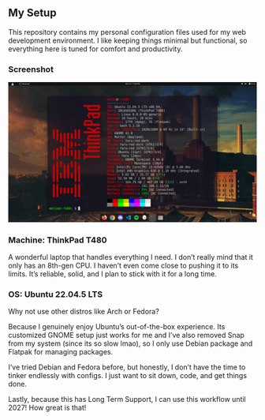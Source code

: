 ## My Setup

This repository contains my personal configuration files used for my web development environment. I like keeping things minimal but functional, so everything here is tuned for comfort and productivity.

### Screenshot
![Setup](/setup-snapshot/10-10-25.png)

### Machine: ThinkPad T480

A wonderful laptop that handles everything I need. I don’t really mind that it only has an 8th-gen CPU.  I haven’t even come close to pushing it to its limits. It’s reliable, solid, and I plan to stick with it for a long time.

### OS: Ubuntu 22.04.5 LTS

Why not use other distros like Arch or Fedora?

Because I genuinely enjoy Ubuntu’s out-of-the-box experience. Its customized GNOME setup just works for me and I’ve also removed Snap from my system (since its so slow lmao), so I only use Debian package and Flatpak for managing packages.

I’ve tried Debian and Fedora before, but honestly, I don’t have the time to tinker endlessly with configs. I just want to sit down, code, and get things done.

Lastly, because this has Long Term Support, I can use this workflow until 2027! How great is that!
